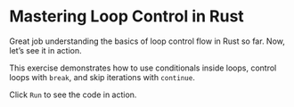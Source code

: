 # Mastering Loop Control in Rust

Great job understanding the basics of loop control flow in Rust so far. Now, let’s see it in action.

This exercise demonstrates how to use conditionals inside loops, control loops with `break`, and skip iterations with `continue`.

Click `Run` to see the code in action.